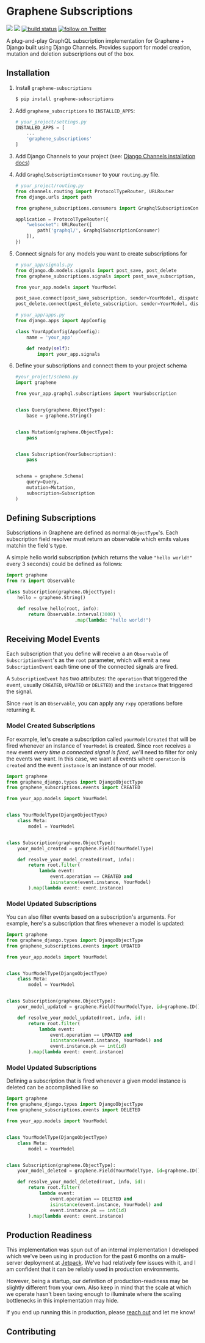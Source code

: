 # Graphene Subscriptions

<p>
    <a href="" alt="License">
        <img src="https://img.shields.io/github/license/jaydenwindle/graphene-subscriptions" /></a>
    <a href="https://github.com/jaydenwindle/graphene-subscriptions/pulse" alt="Activity">
        <img src="https://img.shields.io/github/commit-activity/m/jaydenwindle/graphene-subscriptions" /></a>
    <a href="https://github.com/jaydenwindle/graphene-subscriptions/actions?query=workflow%3A%22Test+Package%22">
        <img src="https://github.com/jaydenwindle/graphene-subscriptions/workflows/Tests/badge.svg" alt="build status"></a>
    <a href="https://twitter.com/intent/follow?screen_name=jayden_windle">
        <img src="https://img.shields.io/twitter/follow/jayden_windle?style=social&logo=twitter"
            alt="follow on Twitter"></a>
</p>

A plug-and-play GraphQL subscription implementation for Graphene + Django built using Django Channels. Provides support for model creation, mutation and deletion subscriptions out of the box.


## Installation

1. Install `graphene-subscriptions`
    ```bash
    $ pip install graphene-subscriptions
    ```

2. Add `graphene_subscriptions` to `INSTALLED_APPS`:

    ```python
    # your_project/settings.py
    INSTALLED_APPS = [
        ...
        'graphene_subscriptions'
    ]
    ```

3. Add Django Channels to your project (see: [Django Channels installation docs](https://channels.readthedocs.io/en/latest/installation.html))

4. Add `GraphqlSubscriptionConsumer` to your `routing.py` file.

    ```python
    # your_project/routing.py
    from channels.routing import ProtocolTypeRouter, URLRouter
    from django.urls import path 

    from graphene_subscriptions.consumers import GraphqlSubscriptionConsumer

    application = ProtocolTypeRouter({
        "websocket": URLRouter([
            path('graphql/', GraphqlSubscriptionConsumer)
        ]),
    })
    ```

5. Connect signals for any models you want to create subscriptions for

    ```python
    # your_app/signals.py
    from django.db.models.signals import post_save, post_delete
    from graphene_subscriptions.signals import post_save_subscription, post_delete_subscription

    from your_app.models import YourModel

    post_save.connect(post_save_subscription, sender=YourModel, dispatch_uid="your_model_post_save")
    post_delete.connect(post_delete_subscription, sender=YourModel, dispatch_uid="your_model_post_delete")

    # your_app/apps.py
    from django.apps import AppConfig

    class YourAppConfig(AppConfig):
        name = 'your_app'

        def ready(self):
            import your_app.signals
    ```

6. Define your subscriptions and connect them to your project schema

    ```python
    #your_project/schema.py
    import graphene

    from your_app.graphql.subscriptions import YourSubscription


    class Query(graphene.ObjectType):
        base = graphene.String()


    class Mutation(graphene.ObjectType):
        pass


    class Subscription(YourSubscription):
        pass


    schema = graphene.Schema(
        query=Query,
        mutation=Mutation,
        subscription=Subscription
    )
    ```


## Defining Subscriptions

Subscriptions in Graphene are defined as normal `ObjectType`'s. Each subscription field resolver must return an observable which emits values matchin the field's type.

A simple hello world subscription (which returns the value `"hello world!"` every 3 seconds) could be defined as follows:

```python
import graphene
from rx import Observable

class Subscription(graphene.ObjectType):
    hello = graphene.String()

    def resolve_hello(root, info):
        return Observable.interval(3000) \
                         .map(lambda: "hello world!")
```

## Receiving Model Events

Each subscription that you define will receive a an `Observable` of `SubscriptionEvent`'s as the `root` parameter, which will emit a new `SubscriptionEvent` each time one of the connected signals are fired.

A `SubscriptionEvent` has two attributes: the `operation` that triggered the event, usually `CREATED`, `UPDATED` or `DELETED`) and the `instance` that triggered the signal.

Since `root` is an `Observable`, you can apply any `rxpy` operations before returning it.

### Model Created Subscriptions

For example, let's create a subscription called `yourModelCreated` that will be fired whenever an instance of `YourModel` is created. Since `root` receives a new event *every time a connected signal is fired*, we'll need to filter for only the events we want. In this case, we want all events where `operation` is `created` and the event `instance` is an instance of our model.

```python
import graphene
from graphene_django.types import DjangoObjectType
from graphene_subscriptions.events import CREATED

from your_app.models import YourModel


class YourModelType(DjangoObjectType)
    class Meta:
        model = YourModel


class Subscription(graphene.ObjectType):
    your_model_created = graphene.Field(YourModelType)

    def resolve_your_model_created(root, info):
        return root.filter(
            lambda event:
                event.operation == CREATED and
                isinstance(event.instance, YourModel)
        ).map(lambda event: event.instance)
```

### Model Updated Subscriptions

You can also filter events based on a subscription's arguments. For example, here's a subscription that fires whenever a model is updated:

```python
import graphene
from graphene_django.types import DjangoObjectType
from graphene_subscriptions.events import UPDATED 

from your_app.models import YourModel


class YourModelType(DjangoObjectType)
    class Meta:
        model = YourModel


class Subscription(graphene.ObjectType):
    your_model_updated = graphene.Field(YourModelType, id=graphene.ID())

    def resolve_your_model_updated(root, info, id):
        return root.filter(
            lambda event:
                event.operation == UPDATED and
                isinstance(event.instance, YourModel) and
                event.instance.pk == int(id)
        ).map(lambda event: event.instance)
```

### Model Updated Subscriptions

Defining a subscription that is fired whenever a given model instance is deleted can be accomplished like so

```python
import graphene
from graphene_django.types import DjangoObjectType
from graphene_subscriptions.events import DELETED 

from your_app.models import YourModel


class YourModelType(DjangoObjectType)
    class Meta:
        model = YourModel


class Subscription(graphene.ObjectType):
    your_model_deleted = graphene.Field(YourModelType, id=graphene.ID())

    def resolve_your_model_deleted(root, info, id):
        return root.filter(
            lambda event:
                event.operation == DELETED and
                isinstance(event.instance, YourModel) and
                event.instance.pk == int(id)
        ).map(lambda event: event.instance)
```


## Production Readiness

This implementation was spun out of an internal implementation I developed which we've been using in production for the past 6 months on a multi-server deployment at [Jetpack](https://www.tryjetpack.com/). We've had relatively few issues with it, and I am confident that it can be reliably used in production environments.

However, being a startup, our definition of production-readiness may be slightly different from your own. Also keep in mind that the scale at which we operate hasn't been taxing enough to illuminate where the scaling bottlenecks in this implementation may hide.

If you end up running this in production, please [reach out](https://twitter.com/jayden_windle) and let me know!


## Contributing
